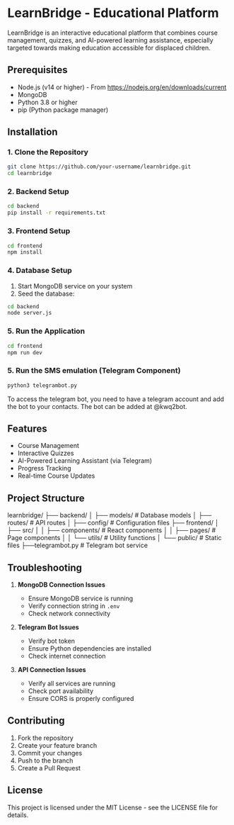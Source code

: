 # LearnBridge - Educational Platform

LearnBridge is an interactive educational platform that combines course management, quizzes, and AI-powered learning assistance, especially targeted towards making education accessible for displaced children.

## Prerequisites

- Node.js (v14 or higher) - From https://nodejs.org/en/downloads/current
- MongoDB
- Python 3.8 or higher
- pip (Python package manager)

## Installation

### 1. Clone the Repository

```bash
git clone https://github.com/your-username/learnbridge.git
cd learnbridge
```


### 2. Backend Setup


```bash
cd backend
pip install -r requirements.txt
```

### 3. Frontend Setup

```bash
cd frontend
npm install
```

### 4. Database Setup

1. Start MongoDB service on your system
2. Seed the database:

```bash
cd backend
node server.js
```

### 5. Run the Application

```bash
cd frontend
npm run dev
```
### 5. Run the SMS emulation (Telegram Component)

```bash
python3 telegrambot.py
```
To access the telegram bot, you need to have a telegram account and add the bot to your contacts. The bot can be added at @kwq2bot.

## Features

- Course Management
- Interactive Quizzes
- AI-Powered Learning Assistant (via Telegram)
- Progress Tracking
- Real-time Course Updates

## Project Structure
learnbridge/
├── backend/
│ ├── models/ # Database models
│ ├── routes/ # API routes
│ ├── config/ # Configuration files
├── frontend/
│ ├── src/
│ │ ├── components/ # React components
│ │ ├── pages/ # Page components
│ │ └── utils/ # Utility functions
│ └── public/ # Static files
├──telegrambot.py # Telegram bot service


## Troubleshooting

1. **MongoDB Connection Issues**
   - Ensure MongoDB service is running
   - Verify connection string in `.env`
   - Check network connectivity

2. **Telegram Bot Issues**
   - Verify bot token
   - Ensure Python dependencies are installed
   - Check internet connection

3. **API Connection Issues**
   - Verify all services are running
   - Check port availability
   - Ensure CORS is properly configured

## Contributing

1. Fork the repository
2. Create your feature branch
3. Commit your changes
4. Push to the branch
5. Create a Pull Request

## License

This project is licensed under the MIT License - see the LICENSE file for details.
